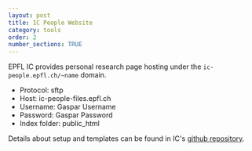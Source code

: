 ```yaml
---
layout: post
title: IC People Website
category: tools
order: 2
number_sections: TRUE
---
```


EPFL IC provides personal research page hosting under the `ic-people.epfl.ch/~name` domain.

- Protocol: sftp
- Host: ic-people-files.epfl.ch
- Username: Gaspar Username
- Password: Gaspar Password
- Index folder: public_html

Details about setup and templates can be found in IC's [github repository](https://github.com/EPFL-IC/ic-people-website).
